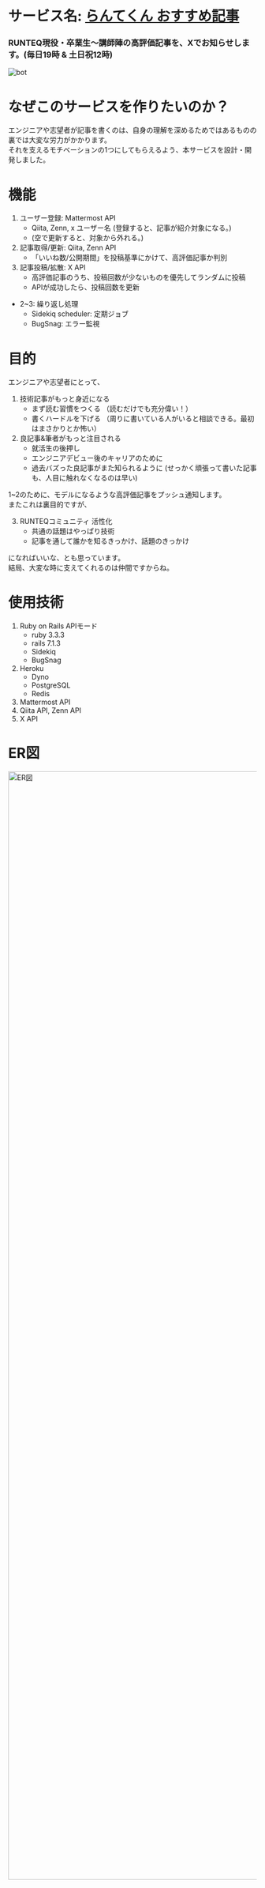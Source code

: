 # サービス名: [らんてくん おすすめ記事](https://x.com/runtekn_rec_art)
### RUNTEQ現役・卒業生〜講師陣の高評価記事を、Xでお知らせします。(毎日19時 & 土日祝12時)
 ![bot](https://github.com/user-attachments/assets/4972e51c-8cdd-45e9-ba44-c0af41e3e5fd)

# なぜこのサービスを作りたいのか？
エンジニアや志望者が記事を書くのは、自身の理解を深めるためではあるものの裏では大変な労力がかかります。<br>
それを支えるモチベーションの1つにしてもらえるよう、本サービスを設計・開発しました。

# 機能
1. ユーザー登録: Mattermost API
    - Qiita, Zenn, x ユーザー名 (登録すると、記事が紹介対象になる。)
    - (空で更新すると、対象から外れる。)
2. 記事取得/更新: Qiita, Zenn API
    - 「いいね数/公開期間」を投稿基準にかけて、高評価記事か判別
3. 記事投稿/拡散: X API
    - 高評価記事のうち、投稿回数が少ないものを優先してランダムに投稿
    - APIが成功したら、投稿回数を更新
- 2~3: 繰り返し処理
    - Sidekiq scheduler: 定期ジョブ
    - BugSnag: エラー監視

# 目的
エンジニアや志望者にとって、
1. 技術記事がもっと身近になる
     - まず読む習慣をつくる （読むだけでも充分偉い！）
     - 書くハードルを下げる （周りに書いている人がいると相談できる。最初はまさかりとか怖い）
2. 良記事&筆者がもっと注目される
     - 就活生の後押し
     - エンジニアデビュー後のキャリアのために
     - 過去バズった良記事がまた知られるように (せっかく頑張って書いた記事も、人目に触れなくなるのは早い)

1~2のために、モデルになるような高評価記事をプッシュ通知します。<br>
またこれは裏目的ですが、

3.  RUNTEQコミュニティ 活性化
     - 共通の話題はやっぱり技術
     - 記事を通して誰かを知るきっかけ、話題のきっかけ

になればいいな、とも思っています。<br>
結局、大変な時に支えてくれるのは仲間ですからね。

# 使用技術
1. Ruby on Rails APIモード
     - ruby 3.3.3
     - rails 7.1.3
     - Sidekiq
     - BugSnag
2. Heroku
     - Dyno
     - PostgreSQL
     - Redis
3. Mattermost API
4. Qiita API, Zenn API
5. X API

# ER図
<img width="2244" alt="ER図" src="https://github.com/user-attachments/assets/fd2c59d2-e6a7-48fe-affd-07b4729356fa">
